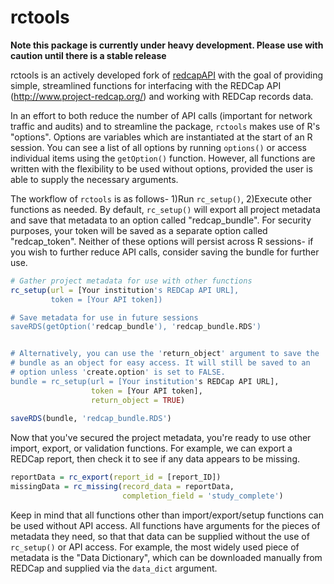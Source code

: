 rctools
======
**Note this package is currently under heavy development. Please use with caution until there is a stable release**


rctools is an actively developed fork of [redcapAPI](https://github.com/nutterb/redcapAPI) with the goal of providing simple, streamlined functions for interfacing with the REDCap API (http://www.project-redcap.org/) and working with REDCap records data.

In an effort to both reduce the number of API calls (important for network traffic and audits) and to streamline the package, `rctools` makes use of R's "options". Options are variables which are instantiated at the start of an R session. You can see a list of all options by running `options()` or access individual items using the `getOption()` function. However, all functions are written with the flexibility to be used without options, provided the user is able to supply the necessary arguments. 

The workflow of `rctools` is as follows- 1)Run `rc_setup()`, 2)Execute other functions as needed. By default, `rc_setup()` will export all project metadata and save that metadata to an option called "redcap_bundle". For security purposes, your token will be saved as a separate option called "redcap_token". Neither of these options will persist across R sessions- if you wish to further reduce API calls, consider saving the bundle for further use. 
```r
# Gather project metadata for use with other functions
rc_setup(url = [Your institution's REDCap API URL],
         token = [Your API token])

# Save metadata for use in future sessions
saveRDS(getOption('redcap_bundle'), 'redcap_bundle.RDS')


# Alternatively, you can use the 'return_object' argument to save the 
# bundle as an object for easy access. It will still be saved to an 
# option unless 'create.option' is set to FALSE. 
bundle = rc_setup(url = [Your institution's REDCap API URL],
                  token = [Your API token],
                  return_object = TRUE)
                  
saveRDS(bundle, 'redcap_bundle.RDS')
```
Now that you've secured the project metadata, you're ready to use other import, export, or validation functions. For example, we can export a REDCap report, then check it to see if any data appears to be missing.
```r
reportData = rc_export(report_id = [report_ID])
missingData = rc_missing(record_data = reportData,
                         completion_field = 'study_complete')
```

Keep in mind that all functions other than import/export/setup functions can be used without API access. All functions have arguments for the pieces of metadata they need, so that that data can be supplied without the use of `rc_setup()` or API access. For example, the most widely used piece of metadata is the "Data Dictionary", which can be downloaded manually from REDCap and supplied via the `data_dict` argument. 

